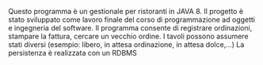 Questo programma è un gestionale per ristoranti in JAVA 8. 
Il progetto è stato sviluppato come lavoro finale del corso di programmazione ad oggetti e ingegneria del software.
Il programma consente di registrare ordinazioni, stampare la fattura, cercare un vecchio ordine.
I tavoli possono assumere stati diversi (esempio: libero, in attesa ordinazione, in attesa dolce,...)
La persistenza è realizzata con un RDBMS
